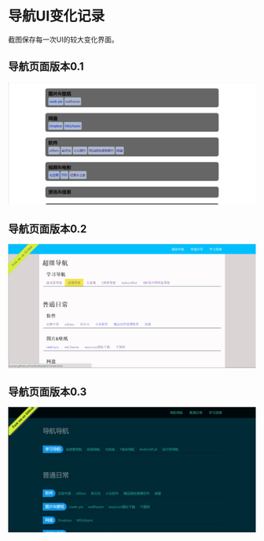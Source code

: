# 导航UI变化记录
截图保存每一次UI的较大变化界面。

## 导航页面版本0.1
![导航页面版本1](myNav-0.1.jpg "导航页面版本1")

## 导航页面版本0.2
![](myNav-0.2.jpg "导航页面版本2")

## 导航页面版本0.3

![](myNav-0.3.png)

​				
